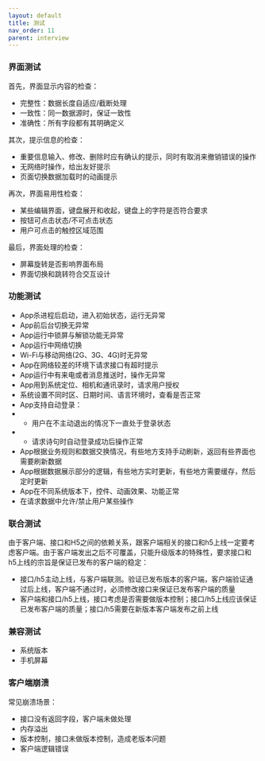 ```yaml
---
layout: default
title: 测试
nav_order: 11
parent: interview
---
```


### 界面测试

首先，界面显示内容的检查：
- 完整性：数据长度自适应/截断处理
- 一致性：同一数据源时，保证一致性
- 准确性：所有字段都有其明确定义

其次，提示信息的检查：
- 重要信息输入、修改、删除时应有确认的提示，同时有取消来撤销错误的操作
- 无网络时操作，给出友好提示
- 页面切换数据加载时的动画提示

再次，界面易用性检查：
- 某些编辑界面，键盘展开和收起，键盘上的字符是否符合要求
- 按钮可点击状态/不可点击状态
- 用户可点击的触控区域范围

最后，界面处理的检查：
- 屏幕旋转是否影响界面布局
- 界面切换和跳转符合交互设计

### 功能测试

- App杀进程后启动，进入初始状态，运行无异常
- App前后台切换无异常
- App运行中锁屏与解锁功能无异常
- App运行中网络切换
- Wi-Fi与移动网络(2G、3G、4G)时无异常
- App在网络较差的环境下请求接口有超时提示
- App运行中有来电或者消息推送时，操作无异常
- App用到系统定位、相机和通讯录时，请求用户授权
- 系统设置不同时区、日期时间、语言环境时，查看是否正常
- App支持自动登录：
- - 用户在不主动退出的情况下一直处于登录状态
- - 请求诗句时自动登录成功后操作正常
- App根据业务规则和数据交换情况，有些地方支持手动刷新，返回有些界面也需要刷新数据
- App根据数据展示部分的逻辑，有些地方实时更新，有些地方需要缓存，然后定时更新
- App在不同系统版本下，控件、动画效果、功能正常
- 在请求数据中允许/禁止用户某些操作

### 联合测试

由于客户端、接口和H5之间的依赖关系，跟客户端相关的接口和h5上线一定要考虑客户端。由于客户端发出之后不可覆盖，只能升级版本的特殊性，要求接口和h5上线的宗旨是保证已发布的客户端的稳定：
- 接口/h5主动上线，与客户端联测。验证已发布版本的客户端，客户端验证通过后上线，客户端不通过时，必须修改接口来保证已发布客户端的质量
- 客户端和接口/h5上线，接口考虑是否需要做版本控制；接口/h5上线应该保证已发布客户端的质量；接口/h5需要在新版本客户端发布之前上线

### 兼容测试

- 系统版本
- 手机屏幕

### 客户端崩溃

常见崩溃场景：
- 接口没有返回字段，客户端未做处理
- 内存溢出
- 版本控制，接口未做版本控制，造成老版本问题
- 客户端逻辑错误